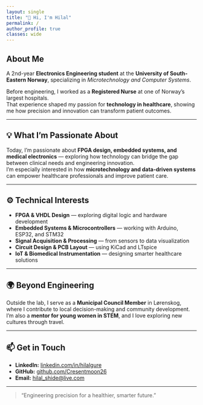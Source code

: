 ```yaml
---
layout: single
title: "👋 Hi, I'm Hilal"
permalink: /
author_profile: true
classes: wide
---
```


##  About Me  

A 2nd-year **Electronics Engineering student** at the **University of South-Eastern Norway**, specializing in *Microtechnology and Computer Systems*.  

Before engineering, I worked as a **Registered Nurse** at one of Norway’s largest hospitals.  
That experience shaped my passion for **technology in healthcare**, showing me how precision and innovation can transform patient outcomes.  

---

## 💡 What I’m Passionate About  

Today, I’m passionate about **FPGA design, embedded systems, and medical electronics** — exploring how technology can bridge the gap between clinical needs and engineering innovation.  
I’m especially interested in how **microtechnology and data-driven systems** can empower healthcare professionals and improve patient care.  

---

## ⚙️ Technical Interests  

- **FPGA & VHDL Design** — exploring digital logic and hardware development  
- **Embedded Systems & Microcontrollers** — working with Arduino, ESP32, and STM32  
- **Signal Acquisition & Processing** — from sensors to data visualization  
- **Circuit Design & PCB Layout** — using KiCad and LTspice  
- **IoT & Biomedical Instrumentation** — designing smarter healthcare solutions  

---

## 🌍 Beyond Engineering  

Outside the lab, I serve as a **Municipal Council Member** in Lørenskog, where I contribute to local decision-making and community development.  
I’m also a **mentor for young women in STEM**, and I love exploring new cultures through travel.  

---

## 📫 Get in Touch  

- **LinkedIn:** [linkedin.com/in/hilalgure](https://www.linkedin.com/in/hilalgure)  
- **GitHub:** [github.com/Cresentmoon26](https://github.com/Cresentmoon26)  
- **Email:** [hilal_shide@live.com](mailto:hilal_shide@live.com)  

---

> “Engineering precision for a healthier, smarter future.”  
